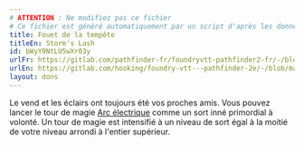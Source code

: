 ```yaml
---
# ATTENTION : Ne modifiez pas ce fichier
# Ce fichier est généré automatiquement par un script d'après les données du module Foundry VTT officiel et de sa traduction
title: Fouet de la tempête
titleEn: Storm's Lash
id: bWyY9NtLU5wXr03y
urlFr: https://gitlab.com/pathfinder-fr/foundryvtt-pathfinder2-fr/-/blob/master/data/feats/bWyY9NtLU5wXr03y.htm
urlEn: https://gitlab.com/hooking/foundry-vtt---pathfinder-2e/-/blob/master/packs/data/feats.db/storm-s-lash.json
layout: dons
---
```

Le vend et les éclairs ont toujours été vos proches amis. Vous pouvez lancer le tour de magie [Arc électrique](../sorts/arc-électrique.md) comme un sort inné primordial à volonté. Un tour de magie est intensifié à un niveau de sort égal à la moitié de votre niveau arrondi à l'entier supérieur.
